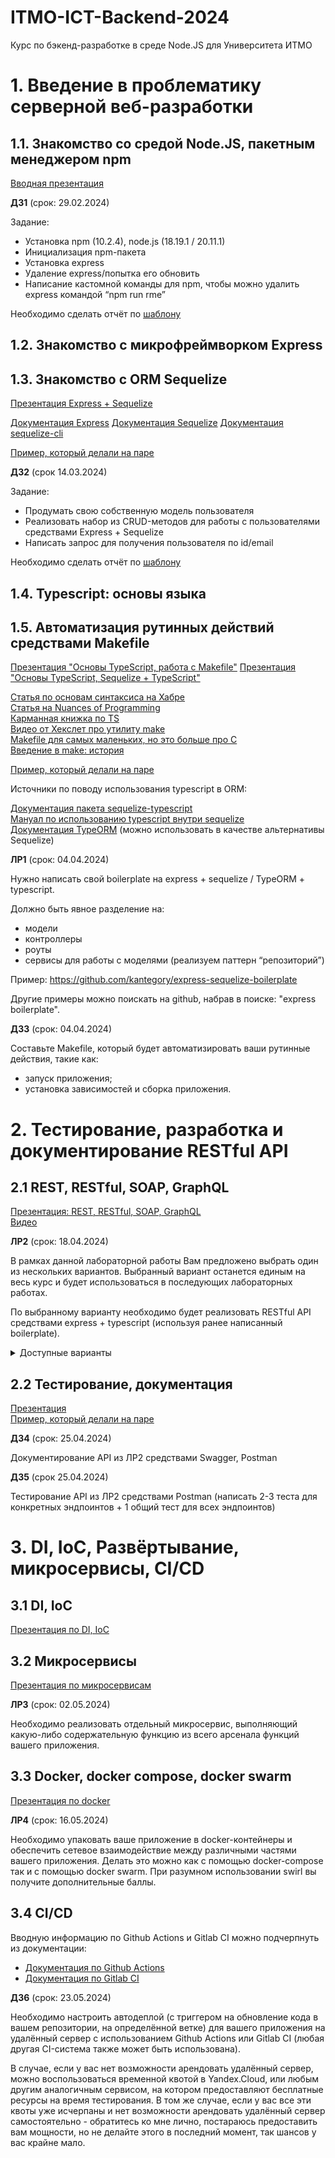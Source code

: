 # ITMO-ICT-Backend-2024

Курс по бэкенд-разработке в среде Node.JS для Университета ИТМО

# 1. Введение в проблематику серверной веб-разработки
## 1.1. Знакомство со средой Node.JS, пакетным менеджером npm

[Вводная презентация](https://docs.google.com/presentation/d/1jPnw4sra6DSnoHs6OIp7LF9t68blBGKu_FKxSyGUX3k/edit?usp=sharing)

**ДЗ1** (срок: 29.02.2024)

Задание:

- Установка npm (10.2.4), node.js (18.19.1 / 20.11.1)
- Инициализация npm-пакета
- Установка express
- Удаление express/попытка его обновить
- Написание кастомной команды для npm, чтобы можно удалить express командой “npm run rme”

Необходимо сделать отчёт по [шаблону](https://docs.google.com/document/d/1aAUawxv6_5k_Na7bLqrfUFANodyl89uPHXY4IKXS8WE/edit?usp=sharing)

## 1.2. Знакомство с микрофреймворком Express
## 1.3. Знакомство с ORM Sequelize

[Презентация Express + Sequelize](https://docs.google.com/presentation/d/1QAyV4WYFkILzhd-f13J06z94X6vAmWrWlfM6RNvXiGo/edit?usp=sharing)

[Документация Express](http://expressjs.com/en/starter/hello-world.html)
[Документация Sequelize](https://sequelize.org/master/)
[Документация sequelize-cli](https://openbase.com/js/sequelize-cli/documentation)

[Пример, который делали на паре](https://github.com/kantegory/mentoring/tree/master/14_express_example)

**ДЗ2** (срок 14.03.2024)

Задание:

- Продумать свою собственную модель пользователя
- Реализовать набор из CRUD-методов для работы с пользователями средствами Express + Sequelize
- Написать запрос для получения пользователя по id/email

Необходимо сделать отчёт по [шаблону](https://docs.google.com/document/d/1aAUawxv6_5k_Na7bLqrfUFANodyl89uPHXY4IKXS8WE/edit?usp=sharing)

## 1.4. Typescript: основы языка
## 1.5. Автоматизация рутинных действий средствами Makefile

[Презентация "Основы TypeScript, работа с Makefile"](https://docs.google.com/presentation/d/11LDwQ0tV_YmnsBNXtNYqB2yoEwfEK8UkzYIH6r0G3GI/edit?usp=sharing)
[Презентация "Основы TypeScript, Sequelize + TypeScript"](https://docs.google.com/presentation/d/14uSAQEZj6Lk-VC5rmvT0Gi1XWO1EX24g3ljL1u4KECg/edit?usp=sharing)

[Статья по основам синтаксиса на Хабре](https://habr.com/ru/company/nix/blog/301002/)  
[Статья на Nuances of Programming](https://nuancesprog.ru/p/14210/)  
[Карманная книжка по TS](https://typescript-handbook.ru/docs/ts-1/)  
[Видео от Хекслет про утилиту make](https://www.youtube.com/watch?v=pK9mF5aK05Q)  
[Makefile для самых маленьких, но это больше про C](https://habr.com/ru/post/155201/)  
[Введение в make: история](http://pushorigin.ru/bash/make)  

[Пример, который делали на паре](https://github.com/kantegory/mentoring/tree/master/15_express_typescript_example)

Источники по поводу использования typescript в ORM:

[Документация пакета sequelize-typescript](https://www.npmjs.com/package/sequelize-typescript)  
[Мануал по использованию typescript внутри sequelize](https://sequelize.org/master/manual/typescript.html)  
[Документация TypeORM](https://typeorm.io/) (можно использовать в качестве альтернативы Sequelize)  

**ЛР1** (срок: 04.04.2024)

Нужно написать свой boilerplate на express + sequelize / TypeORM + typescript.

Должно быть явное разделение на:
- модели
- контроллеры
- роуты
- сервисы для работы с моделями (реализуем паттерн “репозиторий”)

Пример: https://github.com/kantegory/express-sequelize-boilerplate 

Другие примеры можно поискать на github, набрав в поиске: "express boilerplate".

**ДЗ3** (срок: 04.04.2024)

Составьте Makefile, который будет автоматизировать ваши рутинные действия, такие как:

- запуск приложения;
- установка зависимостей и сборка приложения.

# 2. Тестирование, разработка и документирование RESTful API

## 2.1 REST, RESTful, SOAP, GraphQL

[Презентация: REST, RESTful, SOAP, GraphQL](https://docs.google.com/presentation/d/1ybKVSHdytRT0kugKoyy5t19WOaevwJBxrx7u1hg33NE/edit?usp=sharing)  
[Видео](https://www.youtube.com/watch?v=we4NVJtY_4E)

**ЛР2** (срок: 18.04.2024)

В рамках данной лабораторной работы Вам предложено выбрать один из нескольких вариантов. Выбранный вариант останется единым на весь курс и будет использоваться в последующих лабораторных работах.

По выбранному варианту необходимо будет реализовать RESTful API средствами express + typescript (используя ранее написанный boilerplate).

<details>
  <summary>Доступные варианты</summary>

1) Платформа для проведения онлайн-хакатонов (пример: https://devpost.com)

Есть несколько сущностей: жюри хакатона, участники, главный администратор, кураторы задач. У участников есть возможность выбрать одну из задач (регистрируется и имеет доступ к системе только капитан команды), после выбора задачи капитан может предложить решение, скачать какие-то файлы, которые ему предложены, посмотреть на ссылки, которые есть в задаче.

Ссылки и файлы к задачам добавляют кураторы задач через отдельный админский интерфейс, кроме того у них есть доступ к решениям, как и у членов жюри. Куратор может назначаться только на одну задачу и проводить консультации (например, в Zoom, ссылку на консультацию он крепит к самой задаче и это выводится у команды в ЛК). Жюри может оценивать решения участников, с комментариями, сортировать решения по дате публикации.

Капитан при регистрации заполняет только свои учётные данные, после в кабинете команды — он может заполнить данные по каждому участнику, название команды и какой-нибудь условный девиз/описание.

У главного админа есть доступ ко всему, но он не может добавлять команды и редактировать их решения. Так же, не имеет права оценивать решения участников. Только просматривать. Ещё он может создавать задачи, которые потом будут дополнять кураторы. Ну и назначать кураторов на задачи, разумеется.

***Поскольку этот вариант является довольно объёмным и сложным — для его выполнения можно объединиться в команды по 2-3 человека, но нужно об этом заранее предупредить.***

2) Сервис для буккроссинга. Требуемый функционал: регистрация, авторизация, создание профиля, создание списка своих книг, создание заявок на обмен книгами, работа с заявками на обмен.

3) Сервис-помощник в планировании путешествий. Требуемый функционал: регистрация, авторизация, создание профиля, создание поездки с заполнением информации о ней, поиск по существующим предложениям для поездок, предложения для новой созданной поездки на основе интересов пользователя.

***Можно сделать в паре при двух условиях: наличие рекомендательной системы для предложения мест, которые стоит посетить или увеличение объёма работы в несколько раз (это надо согласовать).***

4) Сервис для управления умным домом. Требуемый функционал: регистрация, авторизация, создание профиля, добавление нового устройства, настройка устройства, создание сценариев, запуск сценариев по триггерам/либо по времени (запуск сценариев можно сымитировать, главное, чтобы о запуске сохранилась информация в логах).

5) Сервис для работы с магазином одежды. Требуемый функционал: регистрация, авторизация, создание профиля, работа с товарами, просмотр количества единиц товара, управление скидками и акциями, работа с базой клиентов.

***Можно сделать в паре при двух условиях: наличие рекомендательной системы для предложения мест, которые стоит посетить или увеличение объёма работы в несколько раз (это надо согласовать).***
  
6) Любое API, которое вам интересно реализовать

Да, всё верно. Вы можете предложить свой вариант, необходимо отдельно его согласовать со мной.

Он **обязательно** должен включать в себя следующий функционал:

- Вход

- Регистрация

- Личный кабинет пользователя

- Поиск с возможностью фильтрации
</details>

## 2.2 Тестирование, документация

[Презентация](https://docs.google.com/presentation/d/1VDH4LND0R4vn0WBGt96XdJfZEH3GxEESnGS0X3KPT9Q/edit?usp=sharing)  
[Пример, который делали на паре](https://github.com/kantegory/mentoring/tree/master/24_postman_example)

**ДЗ4** (срок: 25.04.2024)

Документирование API из ЛР2 средствами Swagger, Postman

**ДЗ5** (срок 25.04.2024)

Тестирование API из ЛР2 средствами Postman (написать 2-3 теста для конкретных эндпоинтов + 1 общий тест для всех эндпоинтов)

# 3. DI, IoC, Развёртывание, микросервисы, CI/CD

## 3.1 DI, IoC

[Презентация по DI, IoC](https://docs.google.com/presentation/d/1yXC0oczjMlvYeFOKedzOLcct_C1FoLJl1kLXeXAu5DE/edit?usp=sharing)

## 3.2 Микросервисы

[Презентация по микросервисам](https://docs.google.com/presentation/d/1pwV0WHDG2QoV5GK067dd1nbq4_RDQUambryIfVjWQnw/edit?usp=sharing)

**ЛР3** (срок: 02.05.2024)

Необходимо реализовать отдельный микросервис, выполняющий какую-либо содержательную функцию из всего арсенала функций вашего приложения.

## 3.3 Docker, docker compose, docker swarm

[Презентация по docker](https://docs.google.com/presentation/d/1QhqPb2nmiwmzZ_e6pcAHAGHRHlep1i04OEmE8PsKRxA/edit?usp=sharing)

**ЛР4** (срок: 16.05.2024)

Необходимо упаковать ваше приложение в docker-контейнеры и обеспечить сетевое взаимодействие между различными частями вашего приложения. Делать это можно как с помощью docker-compose так и с помощью docker swarm. При разумном использовании swirl вы получите дополнительные баллы.


## 3.4 CI/CD

Вводную информацию по Github Actions и Gitlab CI можно подчерпнуть из документации:

- [Документация по Github Actions](https://docs.github.com/en/actions)
- [Документация по Gitlab CI](https://docs.gitlab.com/ee/ci/)

**ДЗ6** (срок: 23.05.2024)

Необходимо настроить автодеплой (с триггером на обновление кода в вашем репозитории, на определённой ветке) для вашего приложения на удалённый сервер с использованием Github Actions или Gitlab CI (любая другая CI-система также может быть использована). 

В случае, если у вас нет возможности арендовать удалённый сервер, можно воспользоваться временной квотой в Yandex.Cloud, или любым другим аналогичным сервисом, на котором предоставляют бесплатные ресурсы на время тестирования. В том же случае, если у вас все эти квоты уже исчерпаны и нет возможности арендовать удалённый сервер самостоятельно - обратитесь ко мне лично, постараюсь предоставить вам мощности, но не делайте этого в последний момент, так шансов у вас крайне мало.
